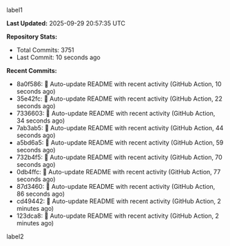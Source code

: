 
label1 
<!-- ACTIVITY_START -->
**Last Updated:** 2025-09-29 20:57:35 UTC

**Repository Stats:**
- Total Commits: 3751
- Last Commit: 10 seconds ago

**Recent Commits:**
- 8a0f586: 🤖 Auto-update README with recent activity (GitHub Action, 10 seconds ago)
- 35e42fc: 🤖 Auto-update README with recent activity (GitHub Action, 22 seconds ago)
- 7336603: 🤖 Auto-update README with recent activity (GitHub Action, 34 seconds ago)
- 7ab3ab5: 🤖 Auto-update README with recent activity (GitHub Action, 44 seconds ago)
- a5bd6a5: 🤖 Auto-update README with recent activity (GitHub Action, 59 seconds ago)
- 732b4f5: 🤖 Auto-update README with recent activity (GitHub Action, 70 seconds ago)
- 0db4ffc: 🤖 Auto-update README with recent activity (GitHub Action, 77 seconds ago)
- 87d3460: 🤖 Auto-update README with recent activity (GitHub Action, 86 seconds ago)
- cd49442: 🤖 Auto-update README with recent activity (GitHub Action, 2 minutes ago)
- 123dca8: 🤖 Auto-update README with recent activity (GitHub Action, 2 minutes ago)
<!-- ACTIVITY_END -->

label2

